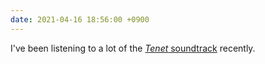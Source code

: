 ```yaml
---
date: 2021-04-16 18:56:00 +0900
---
```


I've been listening to a lot of the [_Tenet_ soundtrack](https://music.apple.com/us/album/tenet-original-motion-picture-soundtrack-deluxe-edition/1534361742) recently.
